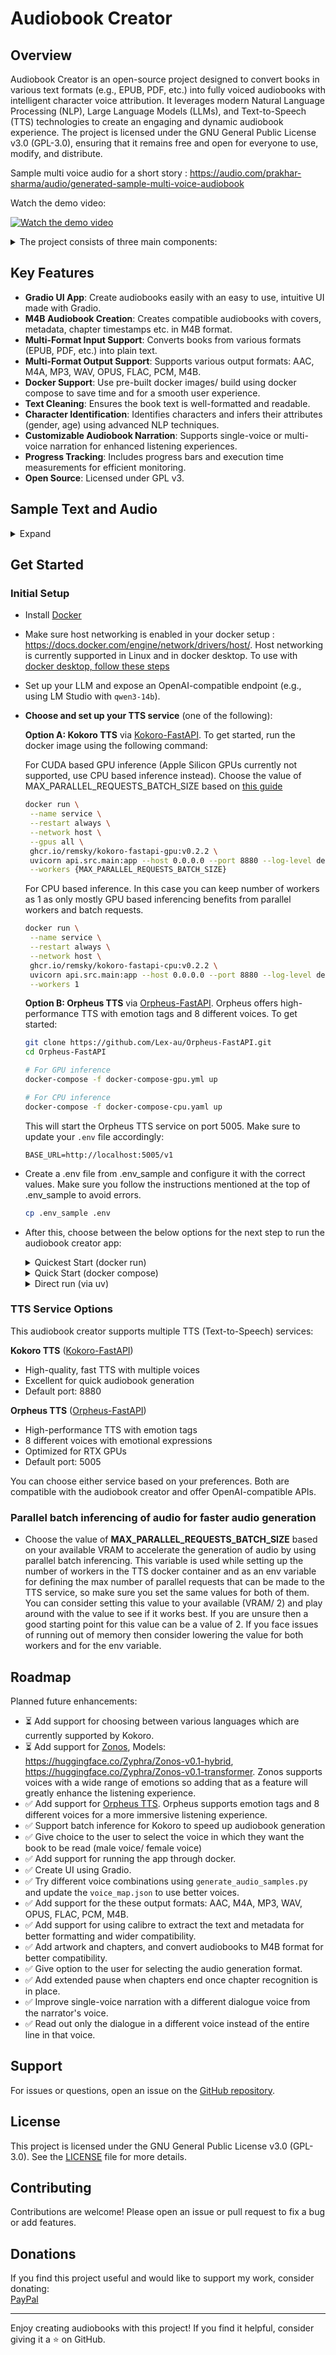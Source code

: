 # Audiobook Creator

## Overview

Audiobook Creator is an open-source project designed to convert books in various text formats (e.g., EPUB, PDF, etc.) into fully voiced audiobooks with intelligent character voice attribution. It leverages modern Natural Language Processing (NLP), Large Language Models (LLMs), and Text-to-Speech (TTS) technologies to create an engaging and dynamic audiobook experience. The project is licensed under the GNU General Public License v3.0 (GPL-3.0), ensuring that it remains free and open for everyone to use, modify, and distribute.

Sample multi voice audio for a short story : https://audio.com/prakhar-sharma/audio/generated-sample-multi-voice-audiobook

Watch the demo video:

[![Watch the demo video](https://img.youtube.com/vi/E5lUQoBjquo/maxresdefault.jpg)](https://www.youtube.com/watch?v=E5lUQoBjquo)

<details>
<summary>The project consists of three main components:</summary>

1. **Text Cleaning and Formatting (`book_to_txt.py`)**:

   - Extracts and cleans text from a book file (e.g., `book.epub`).
   - Normalizes special characters, fixes line breaks, and corrects formatting issues such as unterminated quotes or incomplete lines.
   - Extracts the main content between specified markers (e.g., "PROLOGUE" and "ABOUT THE AUTHOR").
   - Outputs the cleaned text to `converted_book.txt`.

2. **Character Identification and Metadata Generation (`identify_characters_and_output_book_to_jsonl.py`)**:

   - Identifies characters in the text using Named Entity Recognition (NER) with the GLiNER model.
   - Assigns gender and age scores to characters using an LLM via an OpenAI-compatible API.
   - Outputs two files:
     - `speaker_attributed_book.jsonl`: Each line of text annotated with the identified speaker.
     - `character_gender_map.json`: Metadata about characters, including name, age, gender, and gender score.

3. **Audiobook Generation (`generate_audiobook.py`)**:
   - Converts the cleaned text (`converted_book.txt`) or speaker-attributed text (`speaker_attributed_book.jsonl`) into an audiobook using your choice of TTS models:
     - **Kokoro TTS** ([Hexgrad/Kokoro-82M](https://huggingface.co/hexgrad/Kokoro-82M)) - High-quality, fast TTS with multiple voices
     - **Orpheus TTS** ([Orpheus-FastAPI](https://github.com/Lex-au/Orpheus-FastAPI)) - High-performance TTS with emotion tags, 8 voices, and OpenAI-compatible API
   - Offers two narration modes:
     - **Single-Voice**: Uses a single voice for narration and another voice for dialogues for the entire book.
     - **Multi-Voice**: Assigns different voices to characters based on their gender scores.
   - Saves the audiobook in the selected output format to `generated_audiobooks/audiobook.{output_format}`.
   </details>

## Key Features

- **Gradio UI App**: Create audiobooks easily with an easy to use, intuitive UI made with Gradio.
- **M4B Audiobook Creation**: Creates compatible audiobooks with covers, metadata, chapter timestamps etc. in M4B format.
- **Multi-Format Input Support**: Converts books from various formats (EPUB, PDF, etc.) into plain text.
- **Multi-Format Output Support**: Supports various output formats: AAC, M4A, MP3, WAV, OPUS, FLAC, PCM, M4B.
- **Docker Support**: Use pre-built docker images/ build using docker compose to save time and for a smooth user experience.
- **Text Cleaning**: Ensures the book text is well-formatted and readable.
- **Character Identification**: Identifies characters and infers their attributes (gender, age) using advanced NLP techniques.
- **Customizable Audiobook Narration**: Supports single-voice or multi-voice narration for enhanced listening experiences.
- **Progress Tracking**: Includes progress bars and execution time measurements for efficient monitoring.
- **Open Source**: Licensed under GPL v3.

## Sample Text and Audio

<details>
<summary>Expand</summary>

- `sample_book_and_audio/The Adventure of the Lost Treasure - Prakhar Sharma.epub`: A sample short story in epub format as a starting point.
- `sample_book_and_audio/The Adventure of the Lost Treasure - Prakhar Sharma.pdf`: A sample short story in pdf format as a starting point.
- `sample_book_and_audio/The Adventure of the Lost Treasure - Prakhar Sharma.txt`: A sample short story in txt format as a starting point.
- `sample_book_and_audio/converted_book.txt`: The cleaned output after text processing.
- `sample_book_and_audio/speaker_attributed_book.jsonl`: The generated speaker-attributed JSONL file.
- `sample_book_and_audio/character_gender_map.json`: The generated character metadata.
- `sample_book_and_audio/sample_multi_voice_audiobook.m4b`: The generated sample multi-voice audiobook in M4B format with cover and chapters from the story.
- `sample_book_and_audio/sample_multi_voice_audio.mp3`: The generated sample multi-voice MP3 audio file from the story.
- `sample_book_and_audio/sample_single_voice_audio.mp3`: The generated sample single-voice MP3 audio file from the story.
</details>

## Get Started

### Initial Setup

- Install [Docker](https://www.docker.com/products/docker-desktop/)
- Make sure host networking is enabled in your docker setup : https://docs.docker.com/engine/network/drivers/host/. Host networking is currently supported in Linux and in docker desktop. To use with [docker desktop, follow these steps](https://docs.docker.com/engine/network/drivers/host/#docker-desktop)
- Set up your LLM and expose an OpenAI-compatible endpoint (e.g., using LM Studio with `qwen3-14b`).
- **Choose and set up your TTS service** (one of the following):

  **Option A: Kokoro TTS** via [Kokoro-FastAPI](https://github.com/remsky/Kokoro-FastAPI). To get started, run the docker image using the following command:

  For CUDA based GPU inference (Apple Silicon GPUs currently not supported, use CPU based inference instead). Choose the value of MAX_PARALLEL_REQUESTS_BATCH_SIZE based on [this guide](https://github.com/prakharsr/audiobook-creator/?tab=readme-ov-file#parallel-batch-inferencing-of-audio-for-faster-audio-generation)

  ```bash
  docker run \
   --name service \
   --restart always \
   --network host \
   --gpus all \
   ghcr.io/remsky/kokoro-fastapi-gpu:v0.2.2 \
   uvicorn api.src.main:app --host 0.0.0.0 --port 8880 --log-level debug \
   --workers {MAX_PARALLEL_REQUESTS_BATCH_SIZE}
  ```

  For CPU based inference. In this case you can keep number of workers as 1 as only mostly GPU based inferencing benefits from parallel workers and batch requests.

  ```bash
  docker run \
   --name service \
   --restart always \
   --network host \
   ghcr.io/remsky/kokoro-fastapi-cpu:v0.2.2 \
   uvicorn api.src.main:app --host 0.0.0.0 --port 8880 --log-level debug \
   --workers 1
  ```

  **Option B: Orpheus TTS** via [Orpheus-FastAPI](https://github.com/Lex-au/Orpheus-FastAPI). Orpheus offers high-performance TTS with emotion tags and 8 different voices. To get started:

  ```bash
  git clone https://github.com/Lex-au/Orpheus-FastAPI.git
  cd Orpheus-FastAPI

  # For GPU inference
  docker-compose -f docker-compose-gpu.yml up

  # For CPU inference
  docker-compose -f docker-compose-cpu.yaml up
  ```

  This will start the Orpheus TTS service on port 5005. Make sure to update your `.env` file accordingly:

  ```
  BASE_URL=http://localhost:5005/v1
  ```

- Create a .env file from .env_sample and configure it with the correct values. Make sure you follow the instructions mentioned at the top of .env_sample to avoid errors.
  ```bash
  cp .env_sample .env
  ```
- After this, choose between the below options for the next step to run the audiobook creator app:

   <details>
   <summary>Quickest Start (docker run)</summary>

  - Make sure your .env is configured correctly and your LLM and Kokoro FastAPI are running. In the same folder where .env is present, run the below command
  - Choose between the types of inference:

    For CUDA based GPU inference (Apple Silicon GPUs currently not supported, use CPU based inference instead)

    ```bash
    docker run \
       --name audiobook_creator \
       --restart always \
       --network host \
       --gpus all \
       --env-file .env \
       -v model_cache:/app/model_cache \
       ghcr.io/prakharsr/audiobook_creator_gpu:v1.3
    ```

    For CPU based inference

    ```bash
    docker run \
       --name audiobook_creator \
       --restart always \
       --network host \
       --env-file .env \
       -v model_cache:/app/model_cache \
       ghcr.io/prakharsr/audiobook_creator_cpu:v1.3
    ```

  - Wait for the models to download and then navigate to http://localhost:7860 for the Gradio UI
  </details>

   <details>
   <summary>Quick Start (docker compose)</summary>

  - Clone the repository

    ```bash
    git clone https://github.com/prakharsr/audiobook-creator.git

    cd audiobook-creator
    ```

  - Make sure your .env is configured correctly and your LLM is running
  - **Optional TTS Services**: You can optionally include TTS services in your docker-compose setup:
    - To include **Kokoro TTS**: Use `docker compose --profile kokoro up --build`
    - To run **without any TTS service** (if you're running TTS separately): Use `docker compose up --build`
  - Copy the .env file into the audiobook-creator folder
  - Choose between the types of inference:

    For CUDA based GPU inference (Apple Silicon GPUs currently not supported, use CPU based inference instead). Choose the value of MAX_PARALLEL_REQUESTS_BATCH_SIZE based on [this guide](https://github.com/prakharsr/audiobook-creator/?tab=readme-ov-file#parallel-batch-inferencing-of-audio-for-faster-audio-generation) and set the value in fastapi service and env variable.

    ```bash
    cd docker/gpu

    # To include Kokoro TTS service
    docker compose -f docker-compose-kokoro.yml up

    # To run without TTS service (if using external TTS)
    docker compose -f docker-compose-external.yml up
    ```

    For CPU based inference. In this case you can keep number of workers as 1 as only mostly GPU based inferencing benefits from parallel workers and batch requests.

    ```bash
    cd docker/cpu

    # To include Kokoro TTS service
    docker compose --profile kokoro up --build

    # To run without TTS service (if using external TTS)
    docker compose up --build
    ```

  - Wait for the models to download and then navigate to http://localhost:7860 for the Gradio UI
  </details>

   <details>
   <summary>Direct run (via uv)</summary>

  1.  Clone the repository

      ```bash
      git clone https://github.com/prakharsr/audiobook-creator.git

      cd audiobook-creator
      ```

  2.  Make sure your .env is configured correctly and your LLM and TTS service (Kokoro or Orpheus) are running
  3.  Copy the .env file into the audiobook-creator folder
  4.  Install uv
      ```bash
      curl -LsSf https://astral.sh/uv/install.sh | sh
      ```
  5.  Create a virtual environment with Python 3.12:
      ```bash
      uv venv --python 3.12
      ```
  6.  Activate the virtual environment:
      ```bash
      source .venv/bin/activate
      ```
  7.  Install Pip 24.0:
      ```bash
      uv pip install pip==24.0
      ```
  8.  Install dependencies (choose CPU or GPU version):
      ```bash
      uv pip install -r requirements_cpu.txt
      ```
      ```bash
      uv pip install -r requirements_gpu.txt
      ```
  9.  Upgrade version of six to avoid errors:
      ```bash
      uv pip install --upgrade six==1.17.0
      ```
  10. Install [calibre](https://calibre-ebook.com/download) (Optional dependency, needed if you need better text decoding capabilities, wider compatibility and want to create M4B audiobook). Also make sure that calibre is present in your PATH. For MacOS, do the following to add it to the PATH:
      ```bash
      deactivate
      echo 'export PATH="/Applications/calibre.app/Contents/MacOS:$PATH"' >> .venv/bin/activate
      source .venv/bin/activate
      ```
  11. Install [ffmpeg](https://www.ffmpeg.org/download.html) (Needed for audio output format conversion and if you want to create M4B audiobook)
  12. In the activated virtual environment, run `uvicorn app:app --host 0.0.0.0 --port 7860` to run the Gradio app. After the app has started, navigate to `http://127.0.0.1:7860` in the browser.
  </details>

### TTS Service Options

This audiobook creator supports multiple TTS (Text-to-Speech) services:

**Kokoro TTS** ([Kokoro-FastAPI](https://github.com/remsky/Kokoro-FastAPI))

- High-quality, fast TTS with multiple voices
- Excellent for quick audiobook generation
- Default port: 8880

**Orpheus TTS** ([Orpheus-FastAPI](https://github.com/Lex-au/Orpheus-FastAPI))

- High-performance TTS with emotion tags
- 8 different voices with emotional expressions
- Optimized for RTX GPUs
- Default port: 5005

You can choose either service based on your preferences. Both are compatible with the audiobook creator and offer OpenAI-compatible APIs.

### Parallel batch inferencing of audio for faster audio generation

- Choose the value of **MAX_PARALLEL_REQUESTS_BATCH_SIZE** based on your available VRAM to accelerate the generation of audio by using parallel batch inferencing. This variable is used while setting up the number of workers in the TTS docker container and as an env variable for defining the max number of parallel requests that can be made to the TTS service, so make sure you set the same values for both of them. You can consider setting this value to your available (VRAM/ 2) and play around with the value to see if it works best. If you are unsure then a good starting point for this value can be a value of 2. If you face issues of running out of memory then consider lowering the value for both workers and for the env variable.

## Roadmap

Planned future enhancements:

- ⏳ Add support for choosing between various languages which are currently supported by Kokoro.
- ⏳ Add support for [Zonos](https://github.com/Zyphra/Zonos), Models: https://huggingface.co/Zyphra/Zonos-v0.1-hybrid, https://huggingface.co/Zyphra/Zonos-v0.1-transformer. Zonos supports voices with a wide range of emotions so adding that as a feature will greatly enhance the listening experience.
- ✅ Add support for [Orpheus TTS](https://github.com/Lex-au/Orpheus-FastAPI). Orpheus supports emotion tags and 8 different voices for a more immersive listening experience.
- ✅ Support batch inference for Kokoro to speed up audiobook generation
- ✅ Give choice to the user to select the voice in which they want the book to be read (male voice/ female voice)
- ✅ Add support for running the app through docker.
- ✅ Create UI using Gradio.
- ✅ Try different voice combinations using `generate_audio_samples.py` and update the `voice_map.json` to use better voices.
- ✅ Add support for the these output formats: AAC, M4A, MP3, WAV, OPUS, FLAC, PCM, M4B.
- ✅ Add support for using calibre to extract the text and metadata for better formatting and wider compatibility.
- ✅ Add artwork and chapters, and convert audiobooks to M4B format for better compatibility.
- ✅ Give option to the user for selecting the audio generation format.
- ✅ Add extended pause when chapters end once chapter recognition is in place.
- ✅ Improve single-voice narration with a different dialogue voice from the narrator's voice.
- ✅ Read out only the dialogue in a different voice instead of the entire line in that voice.

## Support

For issues or questions, open an issue on the [GitHub repository](https://github.com/prakharsr/audiobook-creator/issues).

## License

This project is licensed under the GNU General Public License v3.0 (GPL-3.0). See the [LICENSE](LICENSE) file for more details.

## Contributing

Contributions are welcome! Please open an issue or pull request to fix a bug or add features.

## Donations

If you find this project useful and would like to support my work, consider donating:  
[PayPal](https://paypal.me/prakharsr)

---

Enjoy creating audiobooks with this project! If you find it helpful, consider giving it a ⭐ on GitHub.
